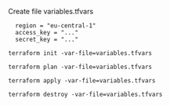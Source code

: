 
Create file variables.tfvars

```text
  region = "eu-central-1"
  access_key = "..."
  secret_key = "..."
```

```text
terraform init -var-file=variables.tfvars
```
```text
terraform plan -var-file=variables.tfvars
```
```text
terraform apply -var-file=variables.tfvars
```
```text
terraform destroy -var-file=variables.tfvars
```

